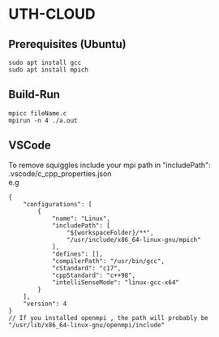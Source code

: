 # UTH-CLOUD

## Prerequisites (Ubuntu)
    sudo apt install gcc   
    sudo apt install mpich

## Build-Run
    mpicc fileName.c   
    mpirun -n 4 ./a.out 


## VSCode
To remove squiggles include your mpi path in "includePath":   
.vscode/c_cpp_properties.json   
e.g

    {
        "configurations": [
            {
                "name": "Linux",
                "includePath": [
                    "${workspaceFolder}/**",
                    "/usr/include/x86_64-linux-gnu/mpich"
                ],
                "defines": [],
                "compilerPath": "/usr/bin/gcc",
                "cStandard": "c17",
                "cppStandard": "c++98",
                "intelliSenseMode": "linux-gcc-x64"
            }
        ],
        "version": 4
    }
    // If you installed openmpi , the path will probably be "/usr/lib/x86_64-linux-gnu/openmpi/include"